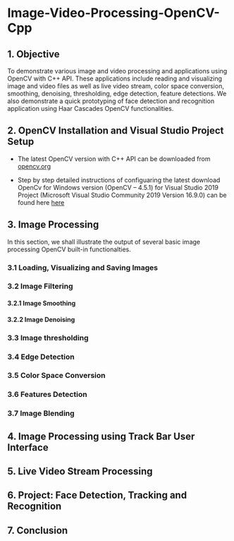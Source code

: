 # Image-Video-Processing-OpenCV-Cpp

## 1. Objective

To demonstrate various image and video processing and applications using OpenCV with C++ API. These applications include reading and visualizing image and video files as well as live video stream, color space conversion, smoothing, denoising, thresholding, edge detection, feature detections. We also demonstrate a quick prototyping of face detection and recognition application using Haar Cascades OpenCV functionalities. 

## 2. OpenCV Installation and Visual Studio Project Setup

* The latest OpenCV version with C++ API can be downloaded from [opencv.org](https://opencv.org/releases/)

* Step by step detailed instructions of configuaring the latest download OpenCv for Windows version (OpenCV – 4.5.1) for Visual Studio 2019 Project (Microsoft Visual Studio Community 2019 Version 16.9.0) can be found here [here](https://medium.com/@subwaymatch/opencv-410-with-vs-2019-3d0bc0c81d96)

## 3. Image Processing 

In this section, we shall illustrate the output of several basic image processing OpenCV built-in functionalties. 

### 3.1 Loading, Visualizing and Saving Images

### 3.2 Image Filtering

#### 3.2.1 Image Smoothing 

#### 3.2.2 Image Denoising

### 3.3 Image thresholding

### 3.4 Edge Detection

### 3.5 Color Space Conversion

### 3.6 Features Detection

### 3.7 Image Blending


## 4. Image Processing using Track Bar User Interface


## 5. Live Video Stream Processing


## 6. Project: Face Detection, Tracking and Recognition


## 7. Conclusion









